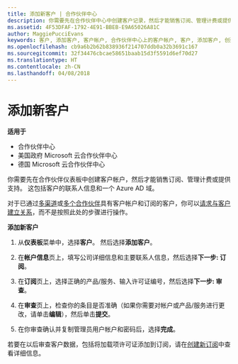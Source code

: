 ```yaml
---
title: 添加新客户 | 合作伙伴中心
description: 你需要先在合作伙伴中心中创建客户记录，然后才能销售订阅、管理计费或提供支持。 这包括客户的联系人信息和一个 Azure AD 域。
ms.assetid: 4F53DFAF-1792-4E91-BBEB-E9A65026A81C
author: MaggiePucciEvans
keywords: 客户, 添加客户, 客户帐户, 合作伙伴中心上的客户帐户, 客户, 添加客户, 创建客户帐户
ms.openlocfilehash: cb9a6b2b62b838936f214707ddb0a32b3691c167
ms.sourcegitcommit: 32f34476cbcae58651baab15d3f5591d6ef70d27
ms.translationtype: HT
ms.contentlocale: zh-CN
ms.lasthandoff: 04/08/2018
---
```

# <a name="add-a-new-customer"></a>添加新客户

**适用于**

-  合作伙伴中心
-  美国政府 Microsoft 云合作伙伴中心
-  德国 Microsoft 云合作伙伴中心


你需要先在合作伙伴仪表板中创建客户帐户，然后才能销售订阅、管理计费或提供支持。 这包括客户的联系人信息和一个 Azure AD 域。

对于已通过[多渠道](multichannel.md)或[多个合作伙伴](multipartner.md)具有客户帐户和订阅的客户，你可以[请求与客户建立关系](request-a-relationship-with-a-customer.md)，而不是按照此处的步骤进行操作。

**添加新客户**

1.  从**仪表板**菜单中，选择**客户**。 然后选择**添加客户**。

2.  在**帐户信息**页上，填写公司详细信息和主要联系人信息，然后选择**下一步: 订阅**。

3.  在**订阅**页上，选择正确的产品/服务、输入许可证编号，然后选择**下一步: 审查**。

4.  在**审查**页上，检查你的条目是否准确（如果你需要对帐户或产品/服务进行更改，请单击**编辑**），然后单击**提交**。

5.  在你审查确认并复制管理员用户帐户和密码后，选择**完成**。

若要在以后审查客户数据，包括将加载项许可证添加到订阅，请在[创建新订阅](create-a-new-subscription.md)中查看详细信息。

 

 



